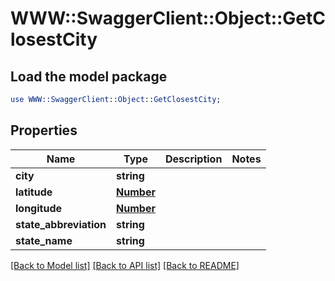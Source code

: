# WWW::SwaggerClient::Object::GetClosestCity

## Load the model package
```perl
use WWW::SwaggerClient::Object::GetClosestCity;
```

## Properties
Name | Type | Description | Notes
------------ | ------------- | ------------- | -------------
**city** | **string** |  | 
**latitude** | [**Number**](Number.md) |  | 
**longitude** | [**Number**](Number.md) |  | 
**state_abbreviation** | **string** |  | 
**state_name** | **string** |  | 

[[Back to Model list]](../README.md#documentation-for-models) [[Back to API list]](../README.md#documentation-for-api-endpoints) [[Back to README]](../README.md)


